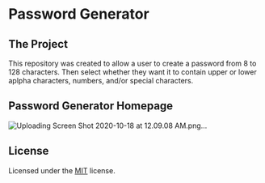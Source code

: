 # Password Generator

## The Project

This repository was created to allow a user to create a password from 8 to 128 characters. Then select whether they want it to contain upper or lower aplpha characters, numbers, and/or special characters.

## Password Generator Homepage

![Uploading Screen Shot 2020-10-18 at 12.09.08 AM.png…]()

## License

Licensed under the [MIT](LICENSE) license.
